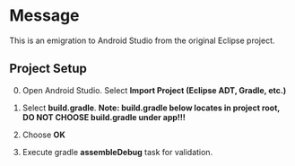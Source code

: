 Message
=====
This is an emigration to Android Studio from the original Eclipse project.

Project Setup
-----

0. Open Android Studio. Select **Import Project (Eclipse ADT, Gradle, etc.)**

0. Select **build.gradle**. **Note: build.gradle below locates in project root, DO NOT CHOOSE build.gradle under app!!!**

0. Choose **OK**

0. Execute gradle **assembleDebug** task for validation.
